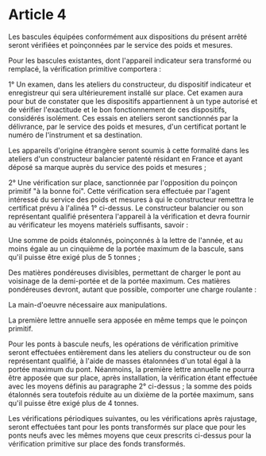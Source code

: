 # Article 4

Les bascules équipées conformément aux dispositions du présent arrêté seront vérifiées et poinçonnées par le service des poids et mesures.

Pour les bascules existantes, dont l'appareil indicateur sera transformé ou remplacé, la vérification primitive comportera :

1° Un examen, dans les ateliers du constructeur, du dispositif indicateur et enregistreur qui sera ultérieurement installé sur place. Cet examen aura pour but de constater que les dispositifs appartiennent à un type autorisé et de vérifier l'exactitude et le bon fonctionnement de ces dispositifs, considérés isolément. Ces essais en ateliers seront sanctionnés par la délivrance, par le service des poids et mesures, d'un certificat portant le numéro de l'instrument et sa destination.

Les appareils d'origine étrangère seront soumis à cette formalité dans les ateliers d'un constructeur balancier patenté résidant en France et ayant déposé sa marque auprès du service des poids et mesures ;

2° Une vérification sur place, sanctionnée par l'opposition du poinçon primitif "à la bonne foi". Cette vérification sera effectuée par l'agent intéressé du service des poids et mesures à qui le constructeur remettra le certificat prévu à l'alinéa 1° ci-dessus. Le constructeur balancier ou son représentant qualifié présentera l'appareil à la vérification et devra fournir au vérificateur les moyens matériels suffisants, savoir :

Une somme de poids étalonnés, poinçonnés à la lettre de l'année, et au moins égale au un cinquième de la portée maximum de la bascule, sans qu'il puisse être exigé plus de 5 tonnes ;

Des matières pondéreuses divisibles, permettant de charger le pont au voisinage de la demi-portée et de la portée maximum. Ces matières pondéreuses devront, autant que possible, comporter une charge roulante :

La main-d'oeuvre nécessaire aux manipulations.

La première lettre annuelle sera apposée en même temps que le poinçon primitif.

Pour les ponts à bascule neufs, les opérations de vérification primitive seront effectuées entièrement dans les ateliers du constructeur ou de son représentant qualifié, à l'aide de masses étalonnées d'un total égal à la portée maximum du pont. Néanmoins, la première lettre annuelle ne pourra être apposée que sur place, après installation, la vérification étant effectuée avec les moyens définis au paragraphe 2° ci-dessus ; la somme des poids étalonnés sera toutefois réduite au un dixième de la portée maximum, sans qu'il puisse être exigé plus de 4 tonnes.

Les vérifications périodiques suivantes, ou les vérifications après rajustage, seront effectuées tant pour les ponts transformés sur place que pour les ponts neufs avec les mêmes moyens que ceux prescrits ci-dessus pour la vérification primitive sur place des fonds transformés.
